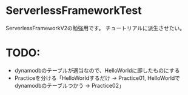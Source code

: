 # ServerlessFrameworkTest
ServerlessFrameworkV2の勉強用です。
チュートリアルに派生させたい。

# TODO:
- dynamodbのテーブルが適当なので、HelloWorldに即したものにする
- Practiceを分ける「HelloWorldするだけ -> Practice01, HelloWorldでdynamodbのテーブルつかう -> Practice02」
